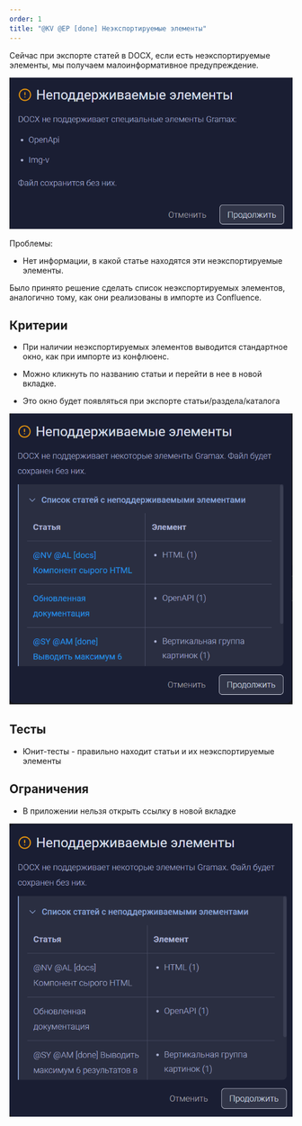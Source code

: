 ```yaml
---
order: 1
title: "@KV @EP [done] Неэкспортируемые элементы"
---
```


Сейчас при экспорте статей в DOCX, если есть неэкспортируемые элементы, мы получаем малоинформативное предупреждение.

![](./neexportiruemye-elementy.png)

Проблемы:

-  Нет информации, в какой статье находятся эти неэкспортируемые элементы.

Было принято решение сделать список неэкспортируемых элементов, аналогично тому, как они реализованы в импорте из Confluence.

## Критерии

-  При наличии неэкспортируемых элементов выводится стандартное окно, как при импорте из конфлюенс.

-  Можно кликнуть по названию статьи и перейти в нее в новой вкладке.

-  Это окно будет появляться при экспорте статьи/раздела/каталога

![](./neexportiruemye-elementy-4.png)

## Тесты

-  Юнит-тесты - правильно находит статьи и их неэкспортируемые элементы



## Ограничения

-  В приложении нельзя открыть ссылку в новой вкладке

![](./neexportiruemye-elementy-6.png)
